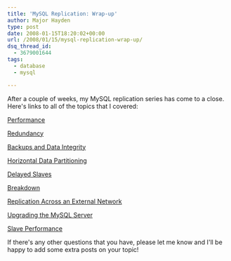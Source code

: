```yaml
---
title: 'MySQL Replication: Wrap-up'
author: Major Hayden
type: post
date: 2008-01-15T18:20:02+00:00
url: /2008/01/15/mysql-replication-wrap-up/
dsq_thread_id:
  - 3679001644
tags:
  - database
  - mysql

---
```

After a couple of weeks, my MySQL replication series has come to a close. Here's links to all of the topics that I covered:

[Performance][1]

[Redundancy][2]

[Backups and Data Integrity][3]

[Horizontal Data Partitioning][4]

[Delayed Slaves][5]

[Breakdown][6]

[Replication Across an External Network][7]

[Upgrading the MySQL Server][8]

[Slave Performance][9]

If there's any other questions that you have, please let me know and I'll be happy to add some extra posts on your topic!

 [1]: http://rackerhacker.com/2008/01/02/mysql-replication-performance/
 [2]: http://rackerhacker.com/2008/01/03/mysql-replication-redundancy/
 [3]: http://rackerhacker.com/2008/01/04/mysql-replication-backups-data-integrity/
 [4]: http://rackerhacker.com/2008/01/07/mysql-replication-horizontal-data-partitioning/
 [5]: http://rackerhacker.com/2008/01/08/mysql-replication-delayed-slaves/
 [6]: http://rackerhacker.com/2008/01/09/mysql-replication-breakdown/
 [7]: http://rackerhacker.com/2008/01/10/mysql-replication-across-an-external-network/
 [8]: http://rackerhacker.com/2008/01/11/mysql-replication-upgrading-the-mysql-server/
 [9]: http://rackerhacker.com/2008/01/14/mysql-replication-slave-performance/

